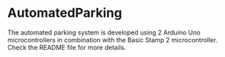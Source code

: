 # AutomatedParking
The automated parking system is developed using 2 Arduino Uno microcontrollers in combination with the Basic Stamp 2 microcontroller. Check the README file for more details. 
